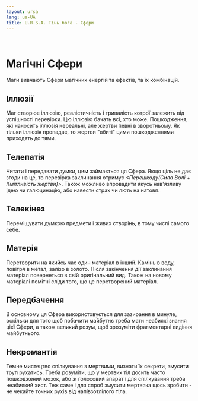 ```yaml
---
layout: ursa
lang: ua-UA
title: U.R.S.A. Тінь бога - Сфери
---
```


<div id="nav-placeholder"></div>
<script>
$(function(){
  $("#nav-placeholder").load("/ursa_doc/navbar.html");
});
</script>

<br>

# Магічні Сфери

Маги вивчають Сфери магічних енергій та ефектів, та їх комбінацій.

## **Іллюзії**

Маг створює іллюзію, реалістичність і тривалість котрої залежить від
успішності перевірки. Цю іллюзію бачать всі, хто може. Пошкодження, які
наносить іллюзія нереальні, але жертви певні в зворотньому. Як тільки
іллюзія пропадає, то жертви "вбиті" цими пошкодженнями приходять до тями.

## **Телепатія**

Читати і передавати думки, цим займається ця Сфера. Якщо ціль не дає
згоди на це, то перевірка заклинання отримує
*<Перешкоду(Сила Волі + Кмітливість жертви)>*.
Також можливо впровадити якусь нав'язливу ідею чи галюцинацію, або
навести страх чи лють на натовп.

## **Телекінез**

Переміщувати думкою предмети і живих створінь, в тому числі самого себе.

## **Матерія**

Перетворити на якийсь час один матеріал в інший. Камінь в воду, повітря
в метал, залізо в золото. Після закінчення дії заклинання матеріал
повернеться в свій оригінальний вид. Також на новому матеріалі помітні
сліди того, що це перетворений матеріал.

## **Передбачення**

В основному ця Сфера використовується для зазирання в минуле, оскільки
для того щоб побачити майбутнє треба мати неабиякі знання цієї Сфери, а
також великий розум, щоб зрозуміти фрагментарні видіння майбутнього.

## **Некромантія**

Темне мистецтво спілкування з мертвими, визнати їх секрети, змусити труп
рухатись. Треба розуміти, що у мертвих тіл досить часто пошкоджений мозок,
або ж голосовий апарат і для спілкування треба неабиякий хист. Теж саме
і для спроб змусити мертвяка щось зробити - не чекайте точних рухів від
напівзотлілого тіла.
